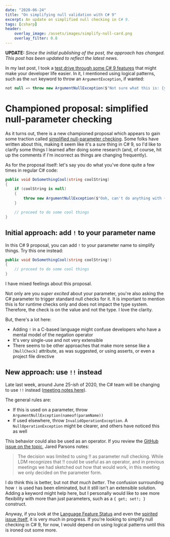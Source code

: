 ```yaml
---
date: "2020-06-24"
title: "On simplifying null validation with C# 9"
excerpt: An update on simplified null checking in C# 9.
tags: [csharp]
header:
    overlay_image: /assets/images/simplify-null-card.png
    overlay_filter: 0.8
---
```


**UPDATE:** *Since the initial publishing of the post, the approach has changed. This post has been updated to reflect the latest news*.

In my last post, I took a [test drive through some C# 9 features](https://daveabrock.com/2020/06/18/reduce-mental-energy-with-c-sharp) that might make your developer life easier. In it, I mentioned using logical patterns, such as the `not` keyword to throw an `ArgumentException`, if wanted:

```csharp
not null => throw new ArgumentNullException($"Not sure what this is: {yourArgument}", nameof(yourArgument))
```

# Championed proposal: simplified null-parameter checking

As it turns out, there is a new championed proposal which appears to gain some traction called [simplified null-parameter checking](https://github.com/dotnet/csharplang/issues/2145). Some folks have written about this, making it seem like it's a sure thing in C# 9, so I'd like to clarify some things I learned after doing some research (and, of course, hit up the comments if I'm incorrect as things are changing frequently).

As for the proposal itself: let's say you do what you've done quite a few times in regular C# code:

```csharp
public void DoSomethingCool(string coolString)
{
    if (coolString is null)
    {
        throw new ArgumentNullException($"Ooh, can't do anything with {coolString}", nameof(coolString));
    }

    // proceed to do some cool things
}
```

## Initial approach: add `!` to your parameter name

In this C# 9 proposal, you can add `!` to your parameter name to simplify things. Try this one instead:

```csharp
public void DoSomethingCool(string coolString!)
{
    // proceed to do some cool things
}
```

I have mixed feelings about this proposal.

Not only are you *super excited* about your parameter, you're also asking the C# parameter to trigger standard null checks for it. It is important to mention this is for runtime checks only and does not impact the type system. Therefore, the check is on the value and not the type. I love the clarity.

But, there's a lot here:

- Adding `!` in a C-based language might confuse developers who have a mental model of the negation operator
- It's very single-use and not very extensible
- There seems to be other approaches that make more sense like a `[NullCheck]` attribute, as was suggested, or using asserts, or even a project file directive

## New approach: use `!!` instead

Late last week, around June 25-*ish* of 2020, the C# team will be changing to use `!!` instead ([meeting notes here](https://github.com/dotnet/csharplang/blob/master/meetings/2020/LDM-2020-06-24.md#parameter-null-checking)).

The general rules are:

- If this is used on a parameter, throw `ArgumentNullException(nameof(paramName))`
- If used elsewhere, throw `InvalidOperationException`. A `NullOperationException` might be clearer, and others have noticed this as well

This behavior could also be used as an operator. If you review the [GitHub issue on the topic](https://github.com/dotnet/csharplang/issues/2145), Jared Parsons notes:
>The decision was limited to using !! as parameter null checking. While LDM recognizes that !! could be useful as an operator, and in previous meetings we had sketched out how that would work, in this meeting we only decided on the parameter form.

I do think this is better, but not *that much better*. The confusion surrounding how `!` is used has been eliminated, but it still isn't an extensible solution. Adding a keyword might help here, but I personally would like to see more flexibility with more than just parameters, such as a `{ get; set!; }` construct.

Anyway, if you look at the [Language Feature Status](https://github.com/dotnet/roslyn/blob/master/docs/Language%20Feature%20Status.md) and even the [spirited issue itself](https://github.com/dotnet/csharplang/issues/2145), it is very much in progress. If you're looking to simplify null checking in C# 9, for now, I would depend on using logical patterns until this is ironed out some more.
